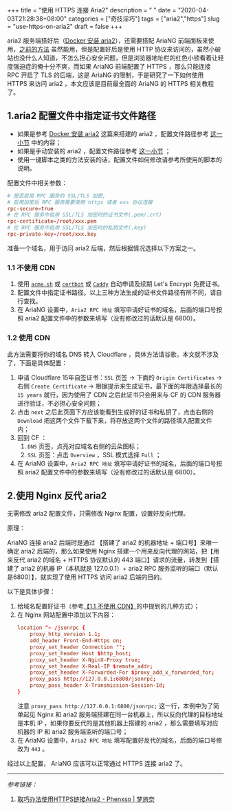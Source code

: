 +++
title = "使用 HTTPS 连接 Aria2"
description = " "
date = "2020-04-03T21:28:38+08:00"
categories = ["奇技淫巧"]
tags = ["aria2","https"]
slug = "use-https-on-aria2"
draft = false
+++

aria2 服务端搭好后（[Docker 安装 aria2](/posts/install-aria2-through-docker)），还需要搭配 AriaNG 前端面板来使用，[之前的方法](/posts/setup-offline-download-service-aria2-ariang-filebrowser-on-centos7/#安装ariang) 虽然能用，但是配置好后是使用 HTTP 协议来访问的，虽然小破站也没什么人知道，不怎么担心安全问题，但是浏览器地址栏的红色小锁看着让轻度强迫症的俺十分不爽，而如果 AriaNG 前端配置了 HTTPS ，那么只能连接 RPC 开启了 TLS 的后端，这是 AriaNG 的限制，于是研究了一下如何使用 HTTPS 来访问 aria2 ，本文应该是目前最全面的 AriaNG 的 HTTPS 相关教程了。

## 1.aria2 配置文件中指定证书文件路径

* 如果是参考 [Docker 安装 aria2](/posts/install-aria2-through-docker) 这篇来搭建的 aria2 ，配置文件路径参考 [这一小节](/posts/install-aria2-through-docker/#参数说明) 中的内容；
* 如果是手动安装的 aria2 ，配置文件路径参考 [这一小节](/posts/setup-offline-download-service-aria2-ariang-filebrowser-on-centos7/#%E7%BC%96%E8%BE%91%E9%85%8D%E7%BD%AE%E6%96%87%E4%BB%B6) ；
* 使用一键脚本之类的方法安装的话，配置文件如何修改请参考所使用的脚本的说明。

配置文件中相关参数：

```conf
# 是否启用 RPC 服务的 SSL/TLS 加密,
# 启用加密后 RPC 服务需要使用 https 或者 wss 协议连接
rpc-secure=true
# 在 RPC 服务中启用 SSL/TLS 加密时的证书文件(.pem/.crt)
rpc-certificate=/root/xxx.pem
# 在 RPC 服务中启用 SSL/TLS 加密时的私钥文件(.key)
rpc-private-key=/root/xxx.key
```

准备一个域名，用于访问 aria2 后端，然后根据情况选择以下方案之一。

### 1.1 不使用 CDN

1. 使用 [`acme.sh`](https://github.com/acmesh-official/acme.sh) 或 [`certbot`](https://certbot.eff.org/) 或 [`Caddy`](https://caddyserver.com/) 自动申请及续期 Let's Encrypt 免费证书。
2. 配置文件中指定证书路径。以上三种方法生成的证书文件路径有所不同，请自行查找。
3. 在 AriaNG 设置中，`Aria2 RPC 地址` 填写申请好证书的域名，后面的端口号按照 aria2 配置文件中的参数来填写（没有修改过的话默认是 6800）。

### 1.2 使用 CDN

此方法需要将你的域名 DNS 转入 Cloudflare ，具体方法请谷歌，本文就不涉及了，下面是具体配置：

1. 申请 Cloudflare 15年自签证书：`SSL` 页签 -> 下面的 `Origin Certificates` -> 右侧 `Create Certificate` -> 根据提示来生成证书，最下面的年限选择最长的 `15 years` 就行，因为使用了 CDN 之后此证书只会用来与 CF 的 CDN 服务器进行验证，不必担心安全问题；
2. 点击 `next` 之后此页面下方应该能看到生成好的证书和私钥了，点击右侧的 `Download` 把这两个文件下载下来，将存放这两个文件的路径填入配置文件内；
3. 回到 CF ：
    1. `DNS` 页签，点亮对应域名右侧的云朵图标；
    2. `SSL` 页签：点击 `Overview` ，SSL 模式选择 `Full` ；
4. 在 AriaNG 设置中，`Aria2 RPC 地址` 填写申请好证书的域名，后面的端口号按照 aria2 配置文件中的参数来填写（没有修改过的话默认是 6800）。

## 2.使用 Nginx 反代 aria2

无需修改 aria2 配置文件，只需修改 Nginx 配置，设置好反向代理。

原理：

AriaNG 连接 aria2 后端时是通过 【搭建了 aria2 的机器地址 + 端口号】来唯一确定 aria2 后端的，那么如果使用 Nginx 搭建一个用来反向代理的网站，把【用来反代 aria2 的域名 + HTTPS 协议默认的 443 端口】请求的流量，转发到【搭建了 aria2 的机器 IP（本机就是 127.0.0.1）+ aria2 RPC 服务监听的端口（默认是6800）】，就实现了使用 HTTPS 访问 aria2 后端的目的。

以下是具体步骤：

1. 给域名配置好证书（参考[【1.1 不使用 CDN】](#11-不使用-cdn)的中提到的几种方式）；
2. 在 Nginx 网站配置中添加以下内容：
    ```conf
    location ^~ /jsonrpc {
        proxy_http_version 1.1;
        add_header Front-End-Https on;
        proxy_set_header Connection "";
        proxy_set_header Host $http_host;
        proxy_set_header X-NginX-Proxy true;
        proxy_set_header X-Real-IP $remote_addr;
        proxy_set_header X-Forwarded-For $proxy_add_x_forwarded_for;
        proxy_pass http://127.0.0.1:6800/jsonrpc;
        proxy_pass_header X-Transmission-Session-Id;
    }
    ```
    注意 `proxy_pass http://127.0.0.1:6800/jsonrpc;` 这一行，本例中为了简单起见 Nginx 和 aria2 服务端搭建在同一台机器上，所以反向代理的目标地址是本机 IP ，如果你要反代的是其他机器上搭建的 aria2 ，那么需要填写对应机器的 IP 和 aria2 服务端监听的端口号；
3. 在 AriaNG 设置中，`Aria2 RPC 地址` 填写配置好反代的域名，后面的端口号修改为 `443` 。

经过以上配置， AriaNG 应该可以正常通过 HTTPS 连接 aria2 了。

---

*参考链接：*

1. [取巧办法使用HTTPS链接Aria2 - Phenxso | 梦旅奈](https://www.phenxso.com/archives/162.html)